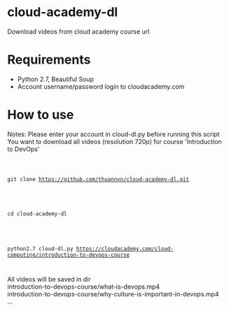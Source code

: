 # cloud-academy-dl

Download videos from cloud academy course url

# Requirements

- Python 2.7, Beautiful Soup
- Account username/password login to cloudacademy.com

# How to use

Notes: Please enter your account in cloud-dl.py before running this script                                                              
You want to download all videos (resolution 720p) for course 'Introduction to DevOps'

<code>
  
git clone https://github.com/thuannvn/cloud-academy-dl.git                          

</code>

<code>
  
cd cloud-academy-dl

</code>

<code>
  
python2.7 cloud-dl.py https://cloudacademy.com/cloud-computing/introduction-to-devops-course

</code>

All videos will be saved in dir                                                                
introduction-to-devops-course/what-is-devops.mp4                                                                   
introduction-to-devops-course/why-culture-is-important-in-devops.mp4                                            
...
